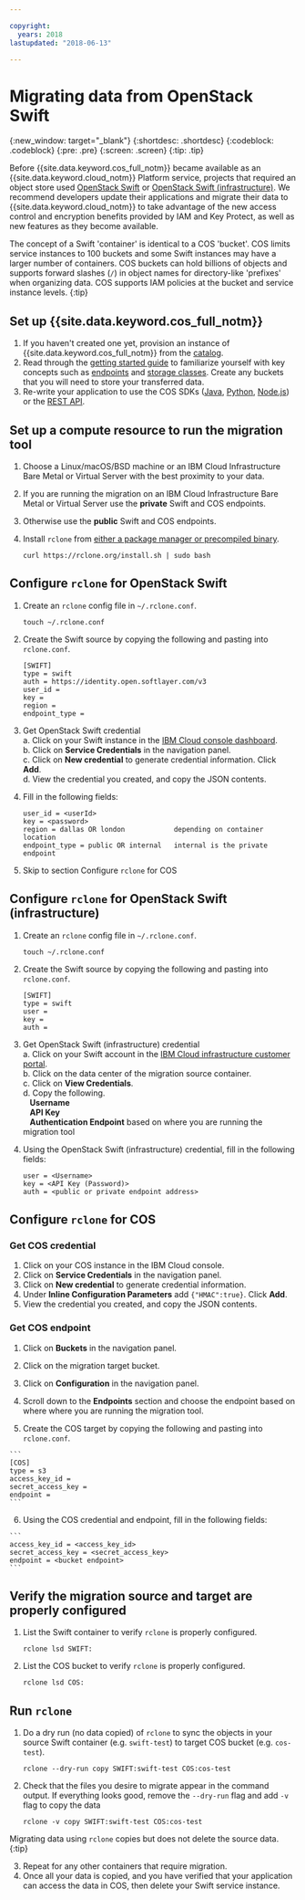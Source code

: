 ```yaml
---

copyright:
  years: 2018
lastupdated: "2018-06-13"

---
```


# Migrating data from OpenStack Swift

{:new_window: target="_blank"}
{:shortdesc: .shortdesc}
{:codeblock: .codeblock}
{:pre: .pre}
{:screen: .screen}
{:tip: .tip}

Before {{site.data.keyword.cos_full_notm}} became available as an {{site.data.keyword.cloud_notm}} Platform service, projects that required an object store used [OpenStack Swift](/docs/services/ObjectStorage/index.html) or [OpenStack Swift (infrastructure)](/docs/infrastructure/objectstorage-swift/index.html#getting-started-with-object-storage-openstack-swift). We recommend developers update their applications and migrate their data to {{site.data.keyword.cloud_notm}} to take advantage of the new access control and encryption benefits provided by IAM and Key Protect, as well as new features as they become available.

The concept of a Swift 'container' is identical to a COS 'bucket'.  COS limits service instances to 100 buckets and some Swift instances may have a larger number of containers. COS buckets can hold billions of objects and supports forward slashes (`/`) in object names for directory-like 'prefixes' when organizing data.  COS supports IAM policies at the bucket and service instance levels.
{:tip}

<!---
TODO
Placeholder for
What is expected in terms of ACLs, metadata, etc.
* What won't be migrated
  expiration policies, custom metadata, versioning
  COS supports object-level metadata via the x-amz-meta header but rclone won't migrate
* What will be migrated
-->

## Set up {{site.data.keyword.cos_full_notm}}

  1. If you haven't created one yet, provision an instance of {{site.data.keyword.cos_full_notm}} from the [catalog](https://console.bluemix.net/catalog/services/cloud-object-storage).  
  2. Read through the [getting started guide](/docs/services/cloud-object-storage/getting-started.html) to familiarize yourself with key concepts such as [endpoints](/docs/services/cloud-object-storage/basics/endpoints.html) and [storage classes](/docs/services/cloud-object-storage/basics/classes.html).  Create any buckets that you will need to store your transferred data.
  3. Re-write your application to use the COS SDKs ([Java](/docs/services/cloud-object-storage/libraries/java.html), [Python](/docs/services/cloud-object-storage/libraries/python.html), [Node.js](/docs/services/cloud-object-storage/libraries/node.html)) or the [REST API](/docs/services/cloud-object-storage/api-reference/about-api.html).

## Set up a compute resource to run the migration tool
  1. Choose a Linux/macOS/BSD machine or an IBM Cloud Infrastructure Bare Metal or Virtual Server
     with the best proximity to your data.
  2. If you are running the migration on an IBM Cloud Infrastructure Bare Metal or Virtual Server
     use the **private** Swift and COS endpoints.
  3. Otherwise use the **public** Swift and COS endpoints.  
  4. Install `rclone` from [either a package manager or precompiled binary](https://rclone.org/install/).

      ```
      curl https://rclone.org/install.sh | sudo bash
      ```

## Configure `rclone` for OpenStack Swift
  1. Create an `rclone` config file in `~/.rclone.conf`.

        ```
        touch ~/.rclone.conf
        ```

  2. Create the Swift source by copying the following and pasting into `rclone.conf`.

        ```
        [SWIFT]
        type = swift
        auth = https://identity.open.softlayer.com/v3
        user_id =
        key =
        region =
        endpoint_type =
        ```

  3. Get OpenStack Swift credential
    <br>a. Click on your Swift instance in the [IBM Cloud console dashboard](https://console.bluemix.net/dashboard).
    <br>b. Click on **Service Credentials** in the navigation panel.
    <br>c. Click on **New credential** to generate credential information.  Click **Add**.
    <br>d. View the credential you created, and copy the JSON contents.

  4. Fill in the following fields:

        ```
        user_id = <userId>
        key = <password>
        region = dallas OR london            depending on container location
        endpoint_type = public OR internal   internal is the private endpoint
        ```

  5. Skip to section Configure `rclone` for COS


## Configure `rclone` for OpenStack Swift (infrastructure)
  1. Create an `rclone` config file in `~/.rclone.conf`.

        ```
        touch ~/.rclone.conf
        ```

  2. Create the Swift source by copying the following and pasting into `rclone.conf`.

        ```
        [SWIFT]
        type = swift
        user =
        key =
        auth =
        ```

  3. Get OpenStack Swift (infrastructure) credential
    <br>a. Click on your Swift account in the <a href="https://control.softlayer.com/storage/objectstorage">IBM Cloud   infrastructure customer portal</a>.
    <br>b. Click on the data center of the migration source container.
    <br>c. Click on **View Credentials**.
    <br>d. Copy the following.
      <br>&nbsp;&nbsp;&nbsp;**Username**
      <br>&nbsp;&nbsp;&nbsp;**API Key**
      <br>&nbsp;&nbsp;&nbsp;**Authentication Endpoint** based on where you are running the migration tool

  4. Using the OpenStack Swift (infrastructure) credential, fill in the following fields:

        ```
        user = <Username>
        key = <API Key (Password)>
        auth = <public or private endpoint address>
        ```

## Configure `rclone` for COS
### Get COS credential
  1. Click on your COS instance in the IBM Cloud console.
  2. Click on **Service Credentials** in the navigation panel.
  3. Click on **New credential** to generate credential information.
  4. Under **Inline Configuration Parameters** add `{"HMAC":true}`. Click **Add**.
  5. View the credential you created, and copy the JSON contents.

### Get COS endpoint
  1. Click on **Buckets** in the navigation panel.
  2. Click on the migration target bucket.
  3. Click on **Configuration** in the navigation panel.
  4. Scroll down to the **Endpoints** section and choose the endpoint based on where
     where you are running the migration tool.

  5. Create the COS target by copying the following and pasting into `rclone.conf`.  

    ```
    [COS]
    type = s3
    access_key_id =
    secret_access_key =
    endpoint =
    ```

  6. Using the COS credential and endpoint, fill in the following fields:

    ```
    access_key_id = <access_key_id>
    secret_access_key = <secret_access_key>
    endpoint = <bucket endpoint>       
    ```

## Verify the migration source and target are properly configured
1. List the Swift container to verify `rclone` is properly configured.

    ```
    rclone lsd SWIFT:
    ```

2. List the COS bucket to verify `rclone` is properly configured.

    ```
    rclone lsd COS:
    ```

## Run `rclone`

1. Do a dry run (no data copied) of `rclone` to sync the objects in your source
   Swift container (e.g. `swift-test`) to target COS bucket (e.g. `cos-test`).

    ```
    rclone --dry-run copy SWIFT:swift-test COS:cos-test
    ```

2. Check that the files you desire to migrate appear in the command output. If everything looks good, remove the `--dry-run` flag and add `-v` flag to copy the data

    ```
    rclone -v copy SWIFT:swift-test COS:cos-test
    ```

Migrating data using `rclone` copies but does not delete the source data.
{:tip}


3. Repeat for any other containers that require migration.
4. Once all your data is copied, and you have verified that your application can access the data in COS, then delete your Swift service instance.
